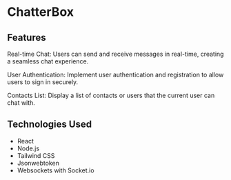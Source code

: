 # ChatterBox

## Features

Real-time Chat: Users can send and receive messages in real-time, creating a seamless chat experience.

User Authentication: Implement user authentication and registration to allow users to sign in securely.

Contacts List: Display a list of contacts or users that the current user can chat with.

## Technologies Used

- React
- Node.js
- Tailwind CSS
- Jsonwebtoken
- Websockets with Socket.io